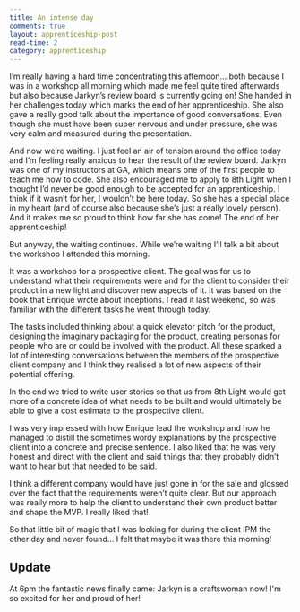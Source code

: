 ```yaml
---
title: An intense day
comments: true
layout: apprenticeship-post
read-time: 2
category: apprenticeship
---
```


I’m really having a hard time concentrating this afternoon… both because I was in a workshop all morning which made me feel quite tired afterwards but also because Jarkyn’s review board is currently going on! She handed in her challenges today which marks the end of her apprenticeship. She also gave a really good talk about the importance of good conversations. Even though she must have been super nervous and under pressure, she was very calm and measured during the presentation.

<!--break-->

And now we’re waiting. I just feel an air of tension around the office today and I’m feeling really anxious to hear the result of the review board. Jarkyn was one of my instructors at GA, which means one of the first people to teach me how to code. She also encouraged me to apply to 8th Light when I thought I’d never be good enough to be accepted for an apprenticeship. I think if it wasn’t for her, I wouldn’t be here today. So she has a special place in my heart (and of course also because she’s just a really lovely person). And it makes me so proud to think how far she has come! The end of her apprenticeship!

But anyway, the waiting continues. While we’re waiting I’ll talk a bit about the workshop I attended this morning.

It was  a  workshop for a prospective client. The goal was for us to understand what their requirements were and for the client to consider their product in a new light and discover new aspects of it. It was based on the book that Enrique wrote about Inceptions. I read it last weekend, so was familiar with the different tasks he went through today.

The tasks included thinking about a quick elevator pitch for the product, designing the imaginary packaging for the product, creating personas for people who are or could be involved with the product. All these sparked a lot of interesting conversations between the members of the prospective client company and I think they realised a lot of new aspects of their potential offering.

In the end we tried to write user stories so that us from 8th Light would get more of a concrete idea of what needs to be built and would ultimately be able to give a cost estimate to the prospective client.

I was very impressed with how Enrique lead the workshop and how he managed to distill the sometimes wordy explanations by the prospective client into a concrete and precise sentence. I also liked that he was very honest and direct with the client and said things that they probably didn’t want to hear but that needed to be said.

I think a different company would have just gone in for the sale and glossed over the fact that the requirements weren’t quite clear. But our approach was really more to help the client to understand their own product better and shape the MVP. I really liked that!

So that little bit of magic that I was looking for during the client IPM the other day and never found... I felt that maybe it was there this morning!

## Update

At 6pm the fantastic news finally came: Jarkyn is a craftswoman now! I'm so excited for her and proud of her!